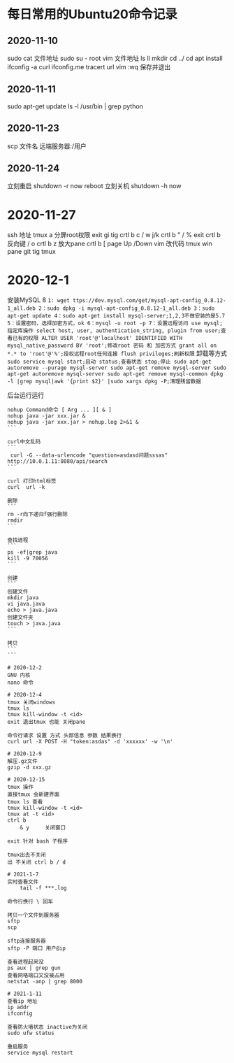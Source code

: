 # 每日常用的Ubuntu20命令记录

## 2020-11-10
sudo cat 文件地址
sudo su - root
vim 文件地址
ls
ll
mkdir 
cd ../
cd 
apt install 
ifconfig -a 
curl ifconfig.me
tracert url
vim :wq 保存并退出

## 2020-11-11
sudo apt-get update
ls -l /usr/bin | grep python

## 2020-11-23
scp 文件名 远端服务器:/用户

## 2020-11-24
立刻重启
shutdown -r now 
reboot
立刻关机
shutdown -h now

# 2020-11-27
ssh 地址
tmux a 分屏root权限
exit gi
tig
crtl b c / w  j/k 
crtl b " / %  exit
crtl b 反向键 / o 
crtl b z 放大pane
crtl b [    page Up /Down
vim 改代码
tmux win pane 
git tig
tmux

# 2020-12-1
安装MySQL 8 
    ```
    1: wget ttps://dev.mysql.com/get/mysql-apt-config_0.8.12-1_all.deb
    2：sudo dpkg -i mysql-apt-config_0.8.12-1_all.deb
    3：sudo apt-get update
    4：sudo apt-get install mysql-server;1,2,3不做安装的是5.7
    5：设置密码，选择加密方式，ok
    6：mysql -u root -p
    7：设置远程访问
        use mysql;指定库操作
        select host, user, authentication_string, plugin from user;查看已有的权限
        ALTER USER 'root'@'localhost' IDENTIFIED WITH mysql_native_password BY 'root';修改root 密码 和 加密方式
        grant all on *.* to 'root'@'%';授权远程root任何连接
        flush privileges;刷新权限
    ```
卸载等方式
    ```
    sudo service mysql start;启动
                       status;查看状态
                       stop;停止
    sudo apt-get autoremove --purage mysql-server
    sudo apt-get remove mysql-server
    sudo apt-get autoremove mysql-server
    sudo apt-get remove mysql-common
    dpkg -l |grep mysql|awk '{print $2}' |sudo xargs dpkg -P;清理残留数据
    ```

后台运行运行
````
nohup Command命令 [ Arg ... ][ & ]
nohup java -jar xxx.jar &
nohup java -jar xxx.jar > nohup.log 2>&1 &
```

curl中文乱码
```
 curl -G --data-urlencode "question=asdasd问题sssas" http://10.0.1.11:8080/api/search  
```

curl 打印html标签
curl  url -k 

删除
```
rm -r向下递归f强行删除
rmdir
```

查找进程
```
ps -ef|grep java
kill -9 70056
```

创建
```
创建文件
mkdir java
vi java.java
echo > java.java
创建文件夹
touch > java.java
```

拷贝
```
```

# 2020-12-2
GNU 内核
nano 命令

# 2020-12-4
tmux 关闭windows 
tmux ls
tmux kill-window -t <id>
exit 退出tmux 也能 关闭pane

命令行请求 设置 方式 头部信息 参数 结果换行
curl url -X POST -H "token:asdas" -d 'xxxxxx' -w '\n'

# 2020-12-9
解压.gz文件
gzip -d xxx.gz 

# 2020-12-15
tmux 操作
直接tmux 会新建界面
tmux ls 查看
tmux kill-window -t <id> 
tmux at -t <id>
ctrl b
    & y     关闭窗口

exit 针对 bash 子程序

tmux出去不关闭
出 不关闭 ctrl b / d 

# 2021-1-7
实时查看文件
    tail -f ***.log

命令行换行 \ 回车

拷贝一个文件到服务器
sftp
scp

sftp连接服务器
sftp -P 端口 用户@ip

查看进程起来没
ps aux | grep gun
查看网咯端口又没被占用
netstat -anp | grep 8000

# 2021-1-11
查看ip 地址
ip addr
ifconfig

查看防火墙状态 inactive为关闭 
sudo ufw status

重启服务
service mysql restart